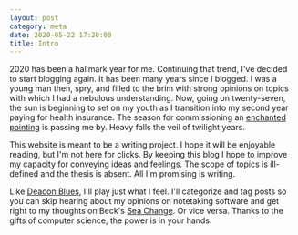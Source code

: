 ```yaml
---
layout: post
category: meta
date: 2020-05-22 17:20:00
title: Intro
---
```


2020 has been a hallmark year for me. Continuing that trend, I've decided to
start blogging again. It has been many years since I blogged. I was a young man
then, spry, and filled to the brim with strong opinions on topics with which I
had a nebulous understanding. Now, going on twenty-seven, the sun is beginning
to set on my youth as I transition into my second year paying for health
insurance. The season for commissioning an [enchanted painting][3] is passing
me by. Heavy falls the veil of twilight years.

<!-- more -->

This website is meant to be a writing project. I hope it will be enjoyable
reading, but I'm not here for clicks. By keeping this blog I hope to improve my
capacity for conveying ideas and feelings. The scope of topics is ill-defined
and the thesis is absent. All I'm promising is writing.

Like [Deacon Blues][2], I'll play just what I feel. I'll categorize and tag
posts so you can skip hearing about my opinions on notetaking software and get
right to my thoughts on Beck's [Sea Change][1]. Or vice versa. Thanks to the
gifts of computer science, the power is in your hands.

[1]: https://en.wikipedia.org/wiki/Sea_Change_(album)
[2]: https://en.wikipedia.org/wiki/Deacon_Blues
[3]: https://en.wikipedia.org/wiki/The_Picture_of_Dorian_Gray
